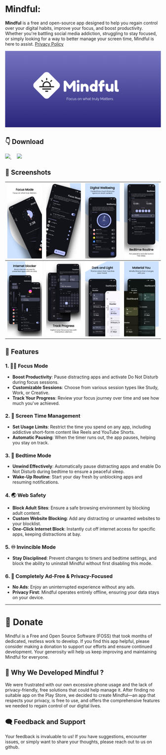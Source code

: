 # Mindful:

**Mindful** is a free and open-source app designed to help you regain control over your digital habits, improve your focus, and boost productivity. Whether you're battling social media addiction, struggling to stay focused, or simply looking for a way to better manage your screen time, Mindful is here to assist. [Privacy Policy](PRIVACY.md)

![Mindful App Banner](assets/github_readme/banner.png)

## 👇 Download

<a href="https://github.com/akamrnagar/mindful/releases/latest">
    <img src="https://img.shields.io/badge/GitHub-b7bffa?logo=github&logoColor=black" height="48">
</a> 
&emsp;
<a href="https://play.google.com/store/apps/details?id=com.mindful.android">
    <img src="https://img.shields.io/badge/Play%20Store-b7bffa?logo=google-play&logoColor=black" height="48">
</a>

## 📱 Screenshots

| <img src="assets/github_readme/screenshot_1.png"> | <img src="assets/github_readme/screenshot_2.png"> | <img src="assets/github_readme/screenshot_3.png"> | <img src="assets/github_readme/screenshot_4.png"> |
| ------------------------------------------------- | ------------------------------------------------- | ------------------------------------------------- | ------------------------------------------------- |
| <img src="assets/github_readme/screenshot_5.png"> | <img src="assets/github_readme/screenshot_6.png"> | <img src="assets/github_readme/screenshot_7.png"> | <img src="assets/github_readme/screenshot_8.png"> |

## 💪 Features

### 1. 🧘‍♂️ **Focus Mode**

- **Boost Productivity**: Pause distracting apps and activate Do Not Disturb during focus sessions.
- **Customizable Sessions**: Choose from various session types like Study, Work, or Creative.
- **Track Your Progress**: Review your focus journey over time and see how much you've achieved.

### 2. 📲 **Screen Time Management**

- **Set Usage Limits**: Restrict the time you spend on any app, including addictive short-form content like Reels and YouTube Shorts.
- **Automatic Pausing**: When the timer runs out, the app pauses, helping you stay on track.

### 3. 🌛 **Bedtime Mode**

- **Unwind Effectively**: Automatically pause distracting apps and enable Do Not Disturb during bedtime to ensure a peaceful sleep.
- **Wake-Up Routine**: Start your day fresh by unblocking apps and resuming notifications.

### 4. 🌏 **Web Safety**

- **Block Adult Sites**: Ensure a safe browsing environment by blocking adult content.
- **Custom Website Blocking**: Add any distracting or unwanted websites to your blocklist.
- **One-Click Internet Block**: Instantly cut off internet access for specific apps, keeping distractions at bay.

### 5. ♾️ **Invincible Mode**

- **Stay Disciplined**: Prevent changes to timers and bedtime settings, and block the ability to uninstall Mindful without first disabling this mode.

### 6. 🚫 **Completely Ad-Free & Privacy-Focused**

- **No Ads**: Enjoy an uninterrupted experience without any ads.
- **Privacy First**: Mindful operates entirely offline, ensuring your data stays on your device.

---

# 💖 Donate

Mindful is a Free and Open Source Software (FOSS) that took months of dedicated, restless work to develop. If you find this app helpful, please consider making a donation to support our efforts and ensure continued development. Your generosity will help us keep improving and maintaining Mindful for everyone.

## 🤔 Why We Developed Mindful ?

We were frustrated with our own excessive phone usage and the lack of privacy-friendly, free solutions that could help manage it. After finding no suitable app on the Play Store, we decided to create Mindful—an app that respects your privacy, is free to use, and offers the comprehensive features we needed to regain control of our digital lives.

## 🗨️ Feedback and Support

Your feedback is invaluable to us! If you have suggestions, encounter issues, or simply want to share your thoughts, please reach out to us on github.
